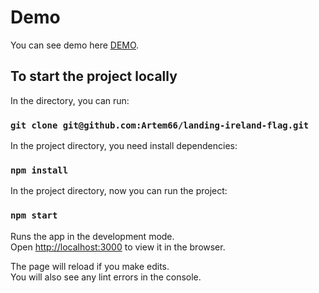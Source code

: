 # Demo

You can see demo here [DEMO](https://artem66.github.io/landing-ireland-flag/).

## To start the project locally

In the directory, you can run:

### `git clone git@github.com:Artem66/landing-ireland-flag.git`

In the project directory, you need install dependencies:

### `npm install`

In the project directory, now you can run the project:

### `npm start`

Runs the app in the development mode.\
Open [http://localhost:3000](http://localhost:3000) to view it in the browser.

The page will reload if you make edits.\
You will also see any lint errors in the console.
